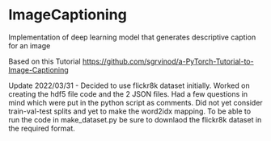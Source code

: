 # ImageCaptioning
Implementation of deep learning model that generates descriptive caption for an image

Based on this Tutorial https://github.com/sgrvinod/a-PyTorch-Tutorial-to-Image-Captioning

Update 2022/03/31 - Decided to use flickr8k dataset initially. Worked on creating the hdf5 file code and the 2 JSON files. Had a few questions in mind which were put in the python script as comments. Did not yet consider train-val-test splits and yet to make the word2idx mapping. To be able to run the code in make_dataset.py be sure to downlaod the flickr8k dataset in the required format.